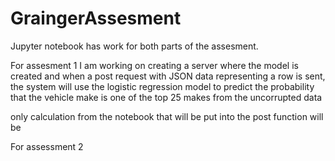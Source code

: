 # GraingerAssesment
Jupyter notebook has work for both parts of the assesment. 

For assesment 1 I am working on creating a server where the model is created and when a post request with JSON data representing a row is sent, the system will use the logistic regression model to predict the probability that the vehicle make is one of the top 25 makes from the uncorrupted data

only calculation from the notebook that will be put into the post function will be 

For assessment 2
